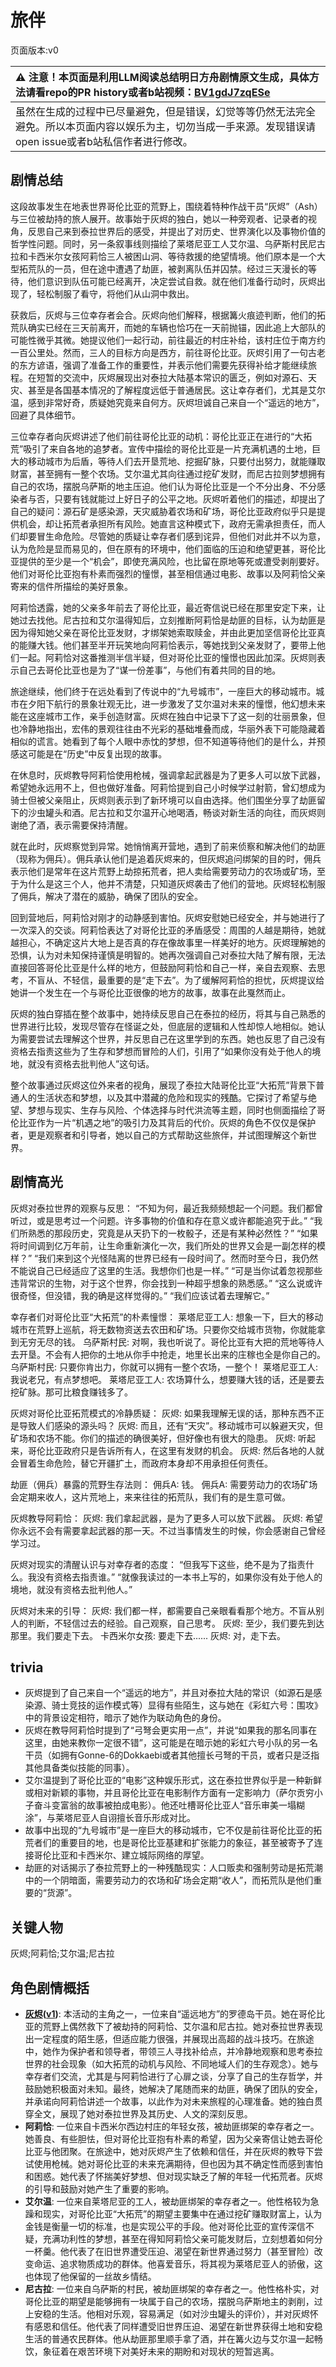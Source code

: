 # 旅伴
页面版本:v0
 

| :warning: 注意！本页面是利用LLM阅读总结明日方舟剧情原文生成，具体方法请看repo的PR history或者b站视频：[BV1gdJ7zqESe](https://www.bilibili.com/video/BV1gdJ7zqESe/)         |
|:----------------------------|
| 虽然在生成的过程中已尽量避免，但是错误，幻觉等等仍然无法完全避免。所以本页面内容以娱乐为主，切勿当成一手来源。发现错误请open issue或者b站私信作者进行修改。|



## 剧情总结
这段故事发生在地表世界哥伦比亚的荒野上，围绕着特种作战干员“灰烬”（Ash）与三位被劫持的旅人展开。故事始于灰烬的独白，她以一种旁观者、记录者的视角，反思自己来到泰拉世界后的感受，并提出了对历史、世界演化以及事物价值的哲学性问题。同时，另一条叙事线则描绘了莱塔尼亚工人艾尔温、乌萨斯村民尼古拉和卡西米尔女孩阿莉恰三人被困山洞、等待救援的绝望情境。他们原本是一个大型拓荒队的一员，但在途中遭遇了劫匪，被剥离队伍并囚禁。经过三天漫长的等待，他们意识到队伍可能已经离开，决定尝试自救。就在他们准备行动时，灰烬出现了，轻松制服了看守，将他们从山洞中救出。

获救后，灰烬与三位幸存者会合。灰烬向他们解释，根据篝火痕迹判断，他们的拓荒队确实已经在三天前离开，而她的车辆也恰巧在一天前抛锚，因此追上大部队的可能性微乎其微。她提议他们一起行动，前往最近的村庄补给，该村庄位于南方约一百公里处。然而，三人的目标方向是西方，前往哥伦比亚。灰烬引用了一句古老的东方谚语，强调了准备工作的重要性，并表示他们需要先获得补给才能继续旅程。在短暂的交流中，灰烬展现出对泰拉大陆基本常识的匮乏，例如对源石、天灾、甚至是各国基本情况的了解程度远低于普通居民。这让幸存者们，尤其是艾尔温，感到非常好奇，质疑她究竟来自何方。灰烬坦诚自己来自一个“遥远的地方”，回避了具体细节。

三位幸存者向灰烬讲述了他们前往哥伦比亚的动机：哥伦比亚正在进行的“大拓荒”吸引了来自各地的追梦者。宣传中描绘的哥伦比亚是一片充满机遇的土地，巨大的移动城市为后盾，等待人们去开垦荒地、挖掘矿脉，只要付出努力，就能赚取财富，甚至拥有一整个农场。艾尔温尤其向往通过挖矿发财，而尼古拉则梦想拥有自己的农场，摆脱乌萨斯的地主压迫。他们认为哥伦比亚是一个不分出身、不分感染者与否，只要有钱就能过上好日子的公平之地。灰烬听着他们的描述，却提出了自己的疑问：源石矿是感染源，天灾威胁着农场和矿场，哥伦比亚政府似乎只是提供机会，却让拓荒者承担所有风险。她直言这种模式下，政府无需承担责任，而人们却要冒生命危险。尽管她的质疑让幸存者们感到诧异，但他们对此并不以为意，认为危险是显而易见的，但在原有的环境中，他们面临的压迫和绝望更甚，哥伦比亚提供的至少是一个“机会”，即使充满风险，也比留在原地等死或遭受剥削要好。他们对哥伦比亚抱有朴素而强烈的憧憬，甚至相信通过电影、故事以及阿莉恰父亲寄来的信件所描绘的美好景象。

阿莉恰透露，她的父亲多年前去了哥伦比亚，最近寄信说已经在那里安定下来，让她过去找他。尼古拉和艾尔温得知后，立刻推断阿莉恰是劫匪的目标，认为劫匪是因为得知她父亲在哥伦比亚发财，才绑架她索取赎金，并由此更加坚信哥伦比亚真的能赚大钱。他们甚至半开玩笑地向阿莉恰表示，等她找到父亲发财了，要带上他们一起。阿莉恰对这番推测半信半疑，但对哥伦比亚的憧憬也因此加深。灰烬则表示自己去哥伦比亚也是为了“谋一份差事”，与他们有着共同的目的地。

旅途继续，他们终于在远处看到了传说中的“九号城市”，一座巨大的移动城市。城市在夕阳下航行的景象壮观无比，进一步激发了艾尔温对未来的憧憬，他幻想未来能在这座城市工作，亲手创造财富。灰烬在独白中记录下了这一刻的壮丽景象，但也冷静地指出，宏伟的景观往往由不光彩的基础堆叠而成，华丽外表下可能隐藏着相似的谎言。她看到了每个人眼中赤忱的梦想，但不知道等待他们的是什么，并预感这可能是在“历史”中反复出现的故事。

在休息时，灰烬教导阿莉恰使用枪械，强调拿起武器是为了更多人可以放下武器，希望她永远用不上，但也做好准备。阿莉恰提到自己小时候学过射箭，曾幻想成为骑士但被父亲阻止，灰烬则表示到了新环境可以自由选择。他们围坐分享了劫匪留下的沙虫罐头和酒。尼古拉和艾尔温开心地喝酒，畅谈对新生活的向往，而灰烬则谢绝了酒，表示需要保持清醒。

就在此时，灰烬察觉到异常。她悄悄离开营地，遇到了前来侦察和解决他们的劫匪（现称为佣兵）。佣兵承认他们是追着灰烬来的，但灰烬追问绑架的目的时，佣兵表示他们是常年在这片荒野上劫掠拓荒者，把人卖给需要劳动力的农场或矿场，至于为什么是这三个人，他并不清楚，只知道灰烬袭击了他们的营地。灰烬轻松制服了佣兵，解决了潜在的威胁，确保了团队的安全。

回到营地后，阿莉恰对刚才的动静感到害怕。灰烬安慰她已经安全，并与她进行了一次深入的交谈。阿莉恰表达了对哥伦比亚的矛盾感受：周围的人越是期待，她就越担心，不确定这片大地上是否真的存在像故事里一样美好的地方。灰烬理解她的恐惧，认为对未知保持谨慎是明智的。她再次强调自己对泰拉大陆了解有限，无法直接回答哥伦比亚是什么样的地方，但鼓励阿莉恰和自己一样，亲自去观察、去思考，不盲从、不轻信，最重要的是“走下去”。为了缓解阿莉恰的担忧，灰烬提议给她讲一个发生在一个与哥伦比亚很像的地方的故事，故事在此戛然而止。

灰烬的独白穿插在整个故事中，她持续反思自己在泰拉的经历，将其与自己熟悉的世界进行比较，发现尽管存在怪诞之处，但底层的逻辑和人性却惊人地相似。她认为需要尝试去理解这个世界，并反思自己在这里学到的东西。她也反思了自己没有资格去指责这些为了生存和梦想而冒险的人们，引用了“如果你没有处于他人的境地，就没有资格去批判他人”这句话。

整个故事通过灰烬这位外来者的视角，展现了泰拉大陆哥伦比亚“大拓荒”背景下普通人的生活状态和梦想，以及其中潜藏的危险和现实的残酷。它探讨了希望与绝望、梦想与现实、生存与风险、个体选择与时代洪流等主题，同时也侧面描绘了哥伦比亚作为一片“机遇之地”的吸引力及其背后的代价。灰烬的角色不仅仅是保护者，更是观察者和引导者，她以自己的方式帮助这些旅伴，并试图理解这个新世界。
## 剧情高光
灰烬对泰拉世界的观察与反思：
“不知为何，最近我频频想起一个问题。我们都曾听过，或是思考过一个问题。许多事物的价值和存在意义或许都能追究于此。”
“我们所熟悉的那段历史，究竟是从天扔下的一枚骰子，还是有某种必然性？”
“如果将时间调到亿万年前，让生命重新演化一次，我们所处的世界又会是一副怎样的模样？”
“我们来到这个光怪陆离的世界已经有一段时间了。然而时至今日，我仍然不能说自己已经适应了这里的生活。我想你们也是一样。”
“可是当你试着忽视那些违背常识的生物，对于这个世界，你会找到一种超乎想象的熟悉感。”
“这么说或许很奇怪，但没错，我的确是这样觉得的。”
“我们应该试着去理解它。”

幸存者们对哥伦比亚“大拓荒”的朴素憧憬：
莱塔尼亚工人: 想象一下，巨大的移动城市在荒野上巡航，将无数物资送去农田和矿场。只要你交给城市货物，你就能拿到无穷无尽的钱。
乌萨斯村民: 对啊，我也听说了。哥伦比亚有大把的荒地等待人去开垦。不会有人把你的土地从你手中抢走，地里长出来的庄稼也全是你自己的。
乌萨斯村民: 只要你肯出力，你就可以拥有一整个农场，一整个！
莱塔尼亚工人: 我说老兄，有点梦想吧。
莱塔尼亚工人: 农场算什么，想要赚大钱的话，还是要去挖矿脉。那可比粮食赚钱多了。

灰烬对哥伦比亚拓荒模式的冷静质疑：
灰烬: 如果我理解无误的话，那种东西不正是导致人们感染的源头吗？
灰烬: 而且，还有“天灾”。移动城市可以躲避天灾，但矿场和农场不能。你们的描述的确很美好，但好像也有很大的隐患。
灰烬: 听起来，哥伦比亚政府只是告诉所有人，在这里有发财的机会。
灰烬: 然后各地的人就会冒着生命危险，替它开疆扩土，而政府本身却不用承担任何责任。

劫匪（佣兵）暴露的荒野生存法则：
佣兵A: 钱。
佣兵A: 需要劳动力的农场矿场会定期来收人，这片荒地上，来来往往的拓荒队，我们有的是生意可做。

灰烬教导阿莉恰：
灰烬: 我们拿起武器，是为了更多人可以放下武器。
灰烬: 希望你永远不会有需要拿起武器的那一天。不过当事情发生的时候，你会感谢自己曾经学习过。

灰烬对现实的清醒认识与对幸存者的态度：
“但我写下这些，绝不是为了指责什么。我没有资格去指责谁。”
“就像我读过的一本书上写的，如果你没有处于他人的境地，就没有资格去批判他人。”

灰烬对未来的引导：
灰烬: 我们都一样，都需要自己亲眼看看那个地方。不盲从别人的判断，不轻信过去的经验。自己观察，自己思考。
灰烬: 至少，我们要先到达那里。我们要走下去。
卡西米尔女孩: 要走下去......
灰烬: 对，走下去。
## trivia
*   灰烬提到了自己来自一个“遥远的地方”，并且对泰拉大陆的常识（如源石是感染源、骑士竞技的运作模式等）显得有些陌生，这与她在《彩虹六号：围攻》中的背景设定相符，暗示了她作为联动角色的身份。
*   灰烬在教导阿莉恰时提到了“弓弩会更实用一点”，并说“如果我的那名同事在这里，由她来教你一定很不错”，这可能是在暗示她的彩虹六号小队的另一名干员（如拥有Gonne-6的Dokkaebi或者其他擅长弓弩的干员，或者只是泛指其他具备类似技能的同事）。
*   艾尔温提到了哥伦比亚的“电影”这种娱乐形式，这在泰拉世界似乎是一种新鲜或相对新颖的事物，并且哥伦比亚在电影制作方面有一定影响力（萨尔贡穷小子奋斗变富翁的故事被拍成电影）。他还吐槽哥伦比亚人“音乐审美一塌糊涂”，与莱塔尼亚人自诩擅长音乐形成对比。
*   故事中出现的“九号城市”是一座巨大的移动城市，它不仅是前往哥伦比亚的拓荒者们的重要目的地，也是哥伦比亚基建和扩张能力的象征，甚至被寄予了连接哥伦比亚和卡西米尔、建立城际网络的厚望。
*   劫匪的对话揭示了泰拉荒野上的一种残酷现实：人口贩卖和强制劳动是拓荒潮中的一个阴暗面，需要劳动力的农场和矿场会定期“收人”，而拓荒队是他们重要的“货源”。
## 关键人物
灰烬;阿莉恰;艾尔温;尼古拉
## 角色剧情概括
-   **[灰烬](../char_v3/char_456_ash.md)([v1](../chars/char_456_ash.md))**: 本活动的主角之一，一位来自“遥远地方”的罗德岛干员。她在哥伦比亚的荒野上偶然救下了被劫持的阿莉恰、艾尔温和尼古拉。她对泰拉世界表现出一定程度的陌生感，但适应能力很强，并展现出高超的战斗技巧。在旅途中，她作为保护者和领导者，带领三人寻找补给点，并冷静地观察和思考泰拉世界的社会现象（如大拓荒的动机与风险、不同地域人们的生存观念）。她与幸存者们交流，尤其是与阿莉恰进行了心扉之谈，分享了自己的生存哲学，并鼓励她积极面对未知。最终，她解决了尾随而来的劫匪，确保了团队的安全，并承诺向阿莉恰讲述一个故事，以此作为对未来旅程的心理准备。她的独白贯穿全文，展现了她对泰拉世界及其历史、人文的深刻反思。
-   **阿莉恰**: 一位来自卡西米尔西边村庄的年轻女孩，被劫匪绑架的幸存者之一。她善良、有些胆怯，但对哥伦比亚抱有朴素的希望，因为父亲寄信让她去哥伦比亚与他团聚。在旅途中，她对灰烬产生了依赖和信任，并在灰烬的教导下尝试使用枪械。她对哥伦比亚的未来充满期待，但也因为其不确定性而感到害怕和困惑。她代表了怀揣美好梦想、但对现实缺乏了解的年轻一代拓荒者。灰烬的引导和鼓励对她产生了重要的影响。
-   **艾尔温**: 一位来自莱塔尼亚的工人，被劫匪绑架的幸存者之一。他性格较为急躁和现实，对哥伦比亚“大拓荒”的期望主要集中在通过挖矿赚取财富上，认为金钱是衡量一切的标准，也是实现公平的手段。他对哥伦比亚的宣传深信不疑，充满功利性的梦想，甚至在得知阿莉恰父亲可能发财后，立刻想着如何分一杯羹。他代表了在旧世界遭受压迫、渴望在新世界通过努力（甚至冒险）改变命运、追求物质成功的群体。他喜爱音乐，将其视为莱塔尼亚人的骄傲，这也体现了他保留的一丝故乡情结。
-   **尼古拉**: 一位来自乌萨斯的村民，被劫匪绑架的幸存者之一。他性格朴实，对哥伦比亚的期望是能够拥有一块属于自己的农场，摆脱乌萨斯地主的剥削，过上安稳的生活。他相对乐观，容易满足（如对沙虫罐头的评价），并对灰烬怀有感恩和信任。他代表了同样遭受旧世界压迫、渴望在新世界获得土地和安稳生活的普通农民群体。他从劫匪那里顺手拿了酒，并在篝火边与艾尔温一起畅饮，象征着在艰苦环境下对美好未来的期盼和对现状的短暂逃离。